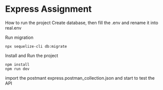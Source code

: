# Express Assignment

How to run the project
Create database, then fill the .env and rename it into real.env

Run migration
```
npx sequelize-cli db:migrate
```

Install and Run the project
```
npm install
npm run dev
```

import the postmant express.postman_collection.json and start to test the API
